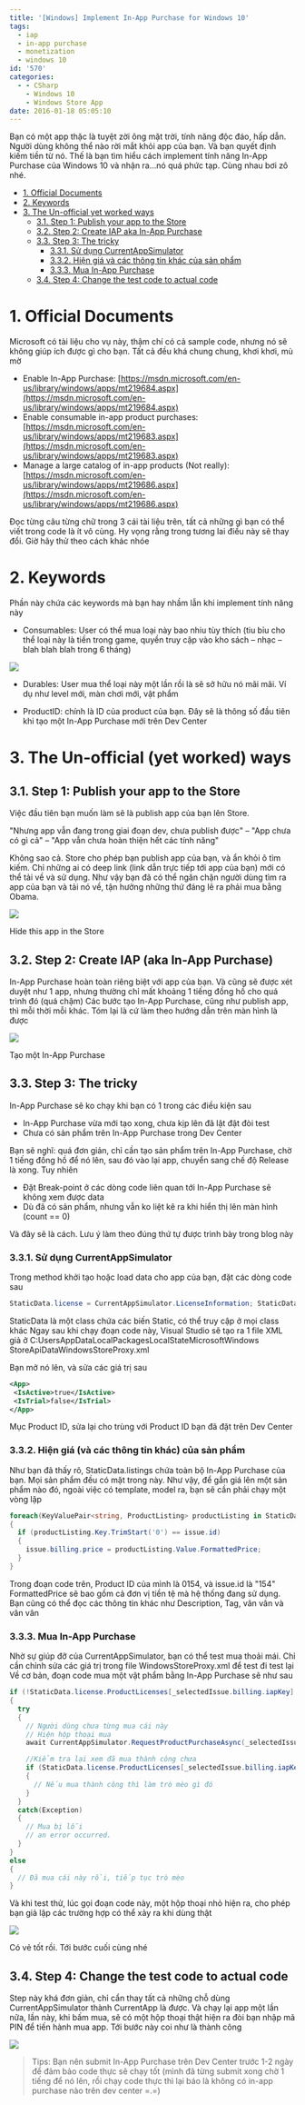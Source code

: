 ```yaml
---
title: '[Windows] Implement In-App Purchase for Windows 10'
tags:
  - iap
  - in-app purchase
  - monetization
  - windows 10
id: '570'
categories:
  - - CSharp
    - Windows 10
    - Windows Store App
date: 2016-01-18 05:05:10
---
```


Bạn có một app thặc là tuyệt zời ông mặt trời, tính năng độc đáo, hấp dẫn. Người dùng không thể nào rời mắt khỏi app của bạn. Và bạn quyết định kiếm tiền từ nó. Thế là bạn tìm hiểu cách implement tính năng In-App Purchase của Windows 10 và nhận ra…nó quá phức tạp. Cùng nhau bơi zô nhé.

<!-- more -->

<!-- TOC -->

- [1. Official Documents](#1-official-documents)
- [2. Keywords](#2-keywords)
- [3. The Un-official yet worked ways](#3-the-un-official-yet-worked-ways)
    - [3.1. Step 1: Publish your app to the Store](#31-step-1-publish-your-app-to-the-store)
    - [3.2. Step 2: Create IAP aka In-App Purchase](#32-step-2-create-iap-aka-in-app-purchase)
    - [3.3. Step 3: The tricky](#33-step-3-the-tricky)
        - [3.3.1. Sử dụng CurrentAppSimulator](#331-s%E1%BB%AD-d%E1%BB%A5ng-currentappsimulator)
        - [3.3.2. Hiện giá và các thông tin khác của sản phẩm](#332-hi%E1%BB%87n-gi%C3%A1-v%C3%A0-c%C3%A1c-th%C3%B4ng-tin-kh%C3%A1c-c%E1%BB%A7a-s%E1%BA%A3n-ph%E1%BA%A9m)
        - [3.3.3. Mua In-App Purchase](#333-mua-in-app-purchase)
    - [3.4. Step 4: Change the test code to actual code](#34-step-4-change-the-test-code-to-actual-code)

<!-- /TOC -->

# 1. Official Documents
<a id="markdown-official-documents" name="official-documents"></a>

Microsoft có tài liệu cho vụ này, thậm chí có cả sample code, nhưng nó sẽ không giúp ích được gì cho bạn. Tất cả đều khá chung chung, khơi khơi, mù mờ

*   Enable In-App Purchase: [https://msdn.microsoft.com/en-us/library/windows/apps/mt219684.aspx](https://msdn.microsoft.com/en-us/library/windows/apps/mt219684.aspx)
*   Enable consumable in-app product purchases: [https://msdn.microsoft.com/en-us/library/windows/apps/mt219683.aspx](https://msdn.microsoft.com/en-us/library/windows/apps/mt219683.aspx)
*   Manage a large catalog of in-app products (Not really): [https://msdn.microsoft.com/en-us/library/windows/apps/mt219686.aspx](https://msdn.microsoft.com/en-us/library/windows/apps/mt219686.aspx)

Đọc từng câu từng chữ trong 3 cái tài liệu trên, tất cả những gì bạn có thể viết trong code là ít vô cùng. Hy vọng rằng trong tương lai điều này sẽ thay đổi. Giờ hãy thử theo cách khác nhóe

# 2. Keywords
<a id="markdown-keywords" name="keywords"></a>

Phần này chứa các keywords mà bạn hay nhầm lẫn khi implement tính năng này

*   Consumables: User có thể mua loại này bao nhiu tùy thích (tiu bỉu cho thể loại này là tiền trong game, quyền truy cập vào kho sách – nhạc – blah blah blah trong 6 tháng)

![](/images/flickr/1479/24372150901_025d567d60_o.jpg)
    
*   Durables: User mua thể loại này một lần rồi là sẽ sở hữu nó mãi mãi. Ví dụ như level mới, màn chơi mới, vật phẩm
    
*   ProductID: chính là ID của product của bạn. Đây sẽ là thông số đầu tiên khi tạo một In-App Purchase mới trên Dev Center

# 3. The Un-official (yet worked) ways
<a id="markdown-the-un-official-yet-worked-ways" name="the-un-official-yet-worked-ways"></a>

## 3.1. Step 1: Publish your app to the Store
<a id="markdown-step-1%3A-publish-your-app-to-the-store" name="step-1%3A-publish-your-app-to-the-store"></a>

Việc đầu tiên bạn muốn làm sẽ là publish app của bạn lên Store.

"Nhưng app vẫn đang trong giai đoạn dev, chưa publish được" – "App chưa có gì cả" – "App vẫn chưa hoàn thiện hết các tính năng"

Không sao cả. Store cho phép bạn publish app của bạn, và ẩn khỏi ô tìm kiếm. Chỉ những ai có deep link (link dẫn trực tiếp tới app của bạn) mới có thể tải về và sử dụng. Như vậy bạn đã có thể ngăn chặn người dùng tìm ra app của bạn và tải nó về, tận hưởng những thứ đáng lẽ ra phải mua bằng Obama.

![](/images/flickr/1563/24454812865_46046851ea_o.png)

Hide this app in the Store

## 3.2. Step 2: Create IAP (aka In-App Purchase)
<a id="markdown-step-2%3A-create-iap-aka-in-app-purchase" name="step-2%3A-create-iap-aka-in-app-purchase"></a>

In-App Purchase hoàn toàn riêng biệt với app của bạn. Và cũng sẽ được xét duyệt như 1 app, nhưng thường chỉ mất khoảng 1 tiếng đồng hồ cho quá trình đó (quá chậm) Các bước tạo In-App Purchase, cũng như publish app, thì mỗi thời mỗi khác. Tóm lại là cứ làm theo hướng dẫn trên màn hình là được

![](/images/flickr/1538/24087084229_5b67cc60ea_o.png)

Tạo một In-App Purchase

## 3.3. Step 3: The tricky
<a id="markdown-step-3%3A-the-tricky" name="step-3%3A-the-tricky"></a>

In-App Purchase sẽ ko chạy khi bạn có 1 trong các điều kiện sau

* In-App Purchase vừa mới tạo xong, chưa kịp lên đã lật đật đòi test
* Chưa có sản phẩm trên In-App Purchase trong Dev Center

Bạn sẽ nghĩ: quá đơn giản, chỉ cần tạo sản phẩm trên In-App Purchase, chờ 1 tiếng đồng hồ để nó lên, sau đó vào lại app, chuyển sang chế độ Release là xong. Tuy nhiên

* Đặt Break-point ở các dòng code liên quan tới In-App Purchase sẽ không xem được data
* Dù đã có sản phẩm, nhưng vẫn ko liệt kê ra khi hiển thị lên màn hình (count == 0)

Và đây sẽ là cách. Lưu ý làm theo đúng thứ tự được trình bày trong blog này

### 3.3.1. Sử dụng CurrentAppSimulator
<a id="markdown-s%E1%BB%AD-d%E1%BB%A5ng-currentappsimulator" name="s%E1%BB%AD-d%E1%BB%A5ng-currentappsimulator"></a>

Trong method khởi tạo hoặc load data cho app của bạn, đặt các dòng code sau

```csharp
StaticData.license = CurrentAppSimulator.LicenseInformation; StaticData.listings = await CurrentAppSimulator.LoadListingInformationAsync();
```

StaticData là một class chứa các biến Static, có thể truy cập ở mọi class khác Ngay sau khi chạy đoạn code này, Visual Studio sẽ tạo ra 1 file XML giả ở C:UsersAppDataLocalPackagesLocalStateMicrosoftWindows StoreApiDataWindowsStoreProxy.xml

Bạn mở nó lên, và sửa các giá trị sau

```xml
<App>
 <IsActive>true</IsActive>
 <IsTrial>false</IsTrial>
</App>
```

Mục Product ID, sửa lại cho trùng với Product ID bạn đã đặt trên Dev Center

### 3.3.2. Hiện giá (và các thông tin khác) của sản phẩm
<a id="markdown-hi%E1%BB%87n-gi%C3%A1-v%C3%A0-c%C3%A1c-th%C3%B4ng-tin-kh%C3%A1c-c%E1%BB%A7a-s%E1%BA%A3n-ph%E1%BA%A9m" name="hi%E1%BB%87n-gi%C3%A1-v%C3%A0-c%C3%A1c-th%C3%B4ng-tin-kh%C3%A1c-c%E1%BB%A7a-s%E1%BA%A3n-ph%E1%BA%A9m"></a>

Như bạn đã thấy rõ, StaticData.listings chứa toàn bộ In-App Purchase của bạn. Mọi sản phẩm đều có mặt trong này. Như vậy, để gắn giá lên một sản phẩm nào đó, ngoài việc có template, model ra, bạn sẽ cần phải chạy một vòng lặp

```csharp
foreach(KeyValuePair<string, ProductListing> productListing in StaticData.listings.ProductListings)
{
  if (productListing.Key.TrimStart('0') == issue.id)
  {
    issue.billing.price = productListing.Value.FormattedPrice;
  }
}
```

Trong đoạn code trên, Product ID của mình là 0154, và issue.id là "154" FormattedPrice sẽ bao gồm cả đơn vị tiền tệ mà hệ thống đang sử dụng. Bạn cũng có thể đọc các thông tin khác như Description, Tag, vân vân và vân vân

### 3.3.3. Mua In-App Purchase
<a id="markdown-mua-in-app-purchase" name="mua-in-app-purchase"></a>

Nhờ sự giúp đỡ của CurrentAppSimulator, bạn có thể test mua thoải mái. Chỉ cần chỉnh sửa các giá trị trong file WindowsStoreProxy.xml để test đi test lại Về cơ bản, đoạn code mua một vật phẩm bằng In-App Purchase sẽ như sau

```csharp
if (!StaticData.license.ProductLicenses[_selectedIssue.billing.iapKey].IsActive)
{
  try
  {
    // Người dùng chưa từng mua cái này 
    // Hiện hộp thoại mua
    await CurrentAppSimulator.RequestProductPurchaseAsync(_selectedIssue.billing.iapKey);

    //Kiểm tra lại xem đã mua thành công chưa 
    if (StaticData.license.ProductLicenses[_selectedIssue.billing.iapKey].IsActive)
    {
      // Nếu mua thành công thì làm trò mèo gì đó 
    }
  }
  catch(Exception)
  {
    // Mua bị lỗi 
    // an error occurred. 
  }
}
else
{
  // Đã mua cái này rồi, tiếp tục trò mèo 
}
```

Và khi test thử, lúc gọi đoạn code này, một hộp thoại nhỏ hiện ra, cho phép bạn giả lập các trường hợp có thể xảy ra khi dùng thật

![](/images/flickr/1616/23825747414_ddb694db19_o.png)

Có vẻ tốt rồi. Tới bước cuối cùng nhé

## 3.4. Step 4: Change the test code to actual code
<a id="markdown-step-4%3A-change-the-test-code-to-actual-code" name="step-4%3A-change-the-test-code-to-actual-code"></a>

Step này khá đơn giản, chỉ cẩn thay tất cả những chỗ dùng CurrentAppSimulator thành CurrentApp là được. Và chạy lại app một lần nữa, lần này, khi bấm mua, sẽ có một hộp thoại thật hiện ra đòi bạn nhập mã PIN để tiến hành mua app. Tới bước này coi như là thành công

![](/images/flickr/1461/23829331723_6f852496b8_o.png)

> Tips: Bạn nên submit In-App Purchase trên Dev Center trước 1-2 ngày để đảm bảo code thực sẽ chạy tốt (mình đã từng submit xong chờ 1 tiếng để nó lên, rồi chạy code thực thì lại báo là không có in-app purchase nào trên dev center =.=)